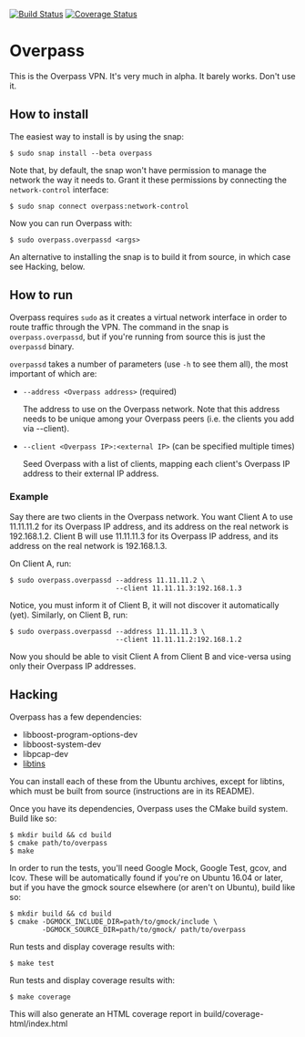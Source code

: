 [![Build Status](https://travis-ci.org/overpass-vpn/overpass.svg)](https://travis-ci.org/overpass-vpn/overpass)
[![Coverage Status](https://coveralls.io/repos/overpass-vpn/overpass/badge.svg?branch=master&service=github)](https://coveralls.io/github/overpass-vpn/overpass?branch=master)

# Overpass

This is the Overpass VPN. It's very much in alpha. It barely works. Don't use it.

## How to install

The easiest way to install is by using the snap:

    $ sudo snap install --beta overpass

Note that, by default, the snap won't have permission to manage the network
the way it needs to. Grant it these permissions by connecting the
`network-control` interface:

    $ sudo snap connect overpass:network-control

Now you can run Overpass with:

    $ sudo overpass.overpassd <args>


An alternative to installing the snap is to build it from source, in which case
see Hacking, below.

## How to run

Overpass requires `sudo` as it creates a virtual network interface in order to
route traffic through the VPN. The command in the snap is `overpass.overpassd`,
but if you're running from source this is just the `overpassd` binary.

`overpassd` takes a number of parameters (use `-h` to see them all), the most
important of which are:

- `--address <Overpass address>` (required)

  The address to use on the Overpass network. Note that this address needs to
  be unique among your Overpass peers (i.e. the clients you add via --client).

- `--client <Overpass IP>:<external IP>` (can be specified multiple times)

  Seed Overpass with a list of clients, mapping each client's Overpass IP
  address to their external IP address.


### Example

Say there are two clients in the Overpass network. You want Client A to use
11.11.11.2 for its Overpass IP address, and its address on the real network is
192.168.1.2. Client B will use 11.11.11.3 for its Overpass IP address, and its
address on the real network is 192.168.1.3.

On Client A, run:

    $ sudo overpass.overpassd --address 11.11.11.2 \
                              --client 11.11.11.3:192.168.1.3

Notice, you must inform it of Client B, it will not discover it automatically
(yet). Similarly, on Client B, run:

    $ sudo overpass.overpassd --address 11.11.11.3 \
                              --client 11.11.11.2:192.168.1.2

Now you should be able to visit Client A from Client B and vice-versa using
only their Overpass IP addresses.


## Hacking

Overpass has a few dependencies:

- libboost-program-options-dev
- libboost-system-dev
- libpcap-dev
- [libtins](https://github.com/mfontanini/libtins)

You can install each of these from the Ubuntu archives, except for libtins,
which must be built from source (instructions are in its README).

Once you have its dependencies, Overpass uses the CMake build system. Build like
so:

    $ mkdir build && cd build
    $ cmake path/to/overpass
    $ make

In order to run the tests, you'll need Google Mock, Google Test, gcov, and lcov.
These will be automatically found if you're on Ubuntu 16.04 or later, but if you
have the gmock source elsewhere (or aren't on Ubuntu), build like so:

    $ mkdir build && cd build
    $ cmake -DGMOCK_INCLUDE_DIR=path/to/gmock/include \
            -DGMOCK_SOURCE_DIR=path/to/gmock/ path/to/overpass

Run tests and display coverage results with:

    $ make test

Run tests and display coverage results with:

    $ make coverage

This will also generate an HTML coverage report in
build/coverage-html/index.html
